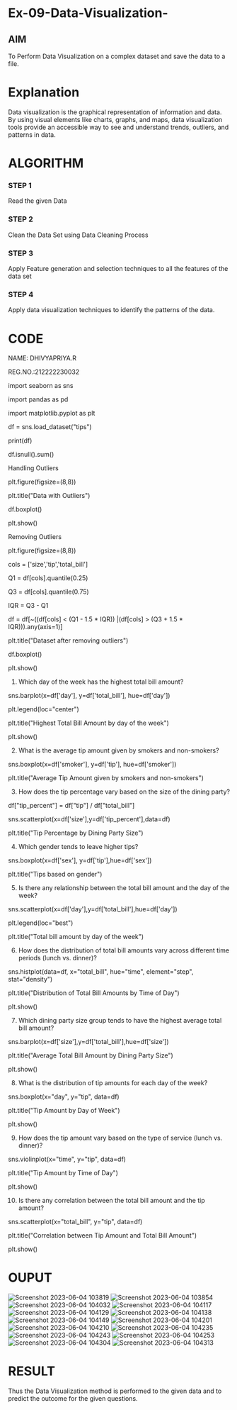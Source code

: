# Ex-09-Data-Visualization-

## AIM

To Perform Data Visualization on a complex dataset and save the data to a file. 

# Explanation

Data visualization is the graphical representation of information and data. By using visual elements like charts, graphs, and maps, data visualization tools provide an accessible way to see and understand trends, outliers, and patterns in data.

# ALGORITHM

### STEP 1
Read the given Data

### STEP 2
Clean the Data Set using Data Cleaning Process

### STEP 3
Apply Feature generation and selection techniques to all the features of the data set

### STEP 4
Apply data visualization techniques to identify the patterns of the data.


# CODE

NAME: DHIVYAPRIYA.R

REG.NO.:212222230032


import seaborn as sns

import pandas as pd

import matplotlib.pyplot as plt

df = sns.load_dataset("tips")

print(df)

df.isnull().sum()

Handling Outliers

plt.figure(figsize=(8,8))

plt.title("Data with Outliers")

df.boxplot()

plt.show()

Removing Outliers

plt.figure(figsize=(8,8))

cols = ['size','tip','total_bill']

Q1 = df[cols].quantile(0.25)

Q3 = df[cols].quantile(0.75)

IQR = Q3 - Q1

df = df[~((df[cols] < (Q1 - 1.5 * IQR)) |(df[cols] > (Q3 + 1.5 * IQR))).any(axis=1)]

plt.title("Dataset after removing outliers")

df.boxplot()

plt.show()

1) Which day of the week has the highest total bill amount?

sns.barplot(x=df['day'], y=df['total_bill'], hue=df['day'])

plt.legend(loc="center")

plt.title("Highest Total Bill Amount by day of the week")

plt.show()

2) What is the average tip amount given by smokers and non-smokers?

sns.boxplot(x=df['smoker'], y=df['tip'], hue=df['smoker'])

plt.title("Average Tip Amount given by smokers and non-smokers")

3) How does the tip percentage vary based on the size of the dining party?

df["tip_percent"] = df["tip"] / df["total_bill"]

sns.scatterplot(x=df['size'],y=df['tip_percent'],data=df)

plt.title("Tip Percentage by Dining Party Size")

4) Which gender tends to leave higher tips?

sns.boxplot(x=df['sex'], y=df['tip'],hue=df['sex'])

plt.title("Tips based on gender")

5) Is there any relationship between the total bill amount and the day of the week?

sns.scatterplot(x=df['day'],y=df['total_bill'],hue=df['day'])

plt.legend(loc="best")

plt.title("Total bill amount by day of the week")

6) How does the distribution of total bill amounts vary across different time periods (lunch vs. dinner)?

sns.histplot(data=df, x="total_bill", hue="time", element="step", stat="density")

plt.title("Distribution of Total Bill Amounts by Time of Day")

plt.show()

7) Which dining party size group tends to have the highest average total bill amount?

sns.barplot(x=df['size'],y=df['total_bill'],hue=df['size'])

plt.title("Average Total Bill Amount by Dining Party Size")

plt.show()

8) What is the distribution of tip amounts for each day of the week?

sns.boxplot(x="day", y="tip", data=df)

plt.title("Tip Amount by Day of Week")

plt.show()

9) How does the tip amount vary based on the type of service (lunch vs. dinner)?

sns.violinplot(x="time", y="tip", data=df)

plt.title("Tip Amount by Time of Day")

plt.show()

10) Is there any correlation between the total bill amount and the tip amount?

sns.scatterplot(x="total_bill", y="tip", data=df)

plt.title("Correlation between Tip Amount and Total Bill Amount")

plt.show()

# OUPUT

![Screenshot 2023-06-04 103819](https://github.com/dhivyapriyar/Ex-08-Data-Visualization_1/assets/119477552/cc9e18d7-80e2-447e-ab89-7679698ebce3)
![Screenshot 2023-06-04 103854](https://github.com/dhivyapriyar/Ex-08-Data-Visualization_1/assets/119477552/8352392a-b1d1-4c7b-94db-9dd9889b36f1)
![Screenshot 2023-06-04 104032](https://github.com/dhivyapriyar/Ex-08-Data-Visualization_1/assets/119477552/579e1f18-7528-4d30-91af-a059f85c241a)
![Screenshot 2023-06-04 104117](https://github.com/dhivyapriyar/Ex-08-Data-Visualization_1/assets/119477552/22030f1f-f090-4a26-baaa-6107c6a59a5d)
![Screenshot 2023-06-04 104129](https://github.com/dhivyapriyar/Ex-08-Data-Visualization_1/assets/119477552/fd09eee1-f8b3-457e-8f4f-dbd248c83517)
![Screenshot 2023-06-04 104138](https://github.com/dhivyapriyar/Ex-08-Data-Visualization_1/assets/119477552/a83f9982-69ae-4d4b-8c59-48a570846477)
![Screenshot 2023-06-04 104149](https://github.com/dhivyapriyar/Ex-08-Data-Visualization_1/assets/119477552/7eb8d01d-6987-4eec-9625-e9432b7bad6d)
![Screenshot 2023-06-04 104201](https://github.com/dhivyapriyar/Ex-08-Data-Visualization_1/assets/119477552/a81c18c1-6bd0-4648-b6b4-7811c5e5b596)
![Screenshot 2023-06-04 104210](https://github.com/dhivyapriyar/Ex-08-Data-Visualization_1/assets/119477552/9cd5d43e-0dc6-4911-afd6-4da35ec2154e)
![Screenshot 2023-06-04 104235](https://github.com/dhivyapriyar/Ex-08-Data-Visualization_1/assets/119477552/ceba33be-0211-4f95-be15-29aa74f48af1)
![Screenshot 2023-06-04 104243](https://github.com/dhivyapriyar/Ex-08-Data-Visualization_1/assets/119477552/9febd6bd-a691-49e2-a394-98d1d29029a3)
![Screenshot 2023-06-04 104253](https://github.com/dhivyapriyar/Ex-08-Data-Visualization_1/assets/119477552/a40602b4-f086-4e76-990c-df2222a9840c)
![Screenshot 2023-06-04 104304](https://github.com/dhivyapriyar/Ex-08-Data-Visualization_1/assets/119477552/56b3df4b-711b-4e16-82a2-c0c7fd45ee20)
![Screenshot 2023-06-04 104313](https://github.com/dhivyapriyar/Ex-08-Data-Visualization_1/assets/119477552/6da5d577-6eed-42d0-b556-90770ab29fd9)

# RESULT

Thus the Data Visualization method is performed to the given data and to predict the outcome for the given questions.

